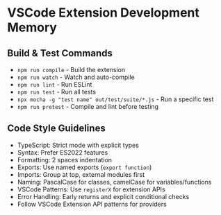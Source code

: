 # VSCode Extension Development Memory

## Build & Test Commands
- `npm run compile` - Build the extension
- `npm run watch` - Watch and auto-compile
- `npm run lint` - Run ESLint
- `npm run test` - Run all tests
- `npx mocha -g "test name" out/test/suite/*.js` - Run a specific test
- `npm run pretest` - Compile and lint before testing

## Code Style Guidelines
- TypeScript: Strict mode with explicit types
- Syntax: Prefer ES2022 features
- Formatting: 2 spaces indentation
- Exports: Use named exports (`export function`)
- Imports: Group at top, external modules first
- Naming: PascalCase for classes, camelCase for variables/functions
- VSCode Patterns: Use `registerX` for extension APIs
- Error Handling: Early returns and explicit conditional checks
- Follow VSCode Extension API patterns for providers